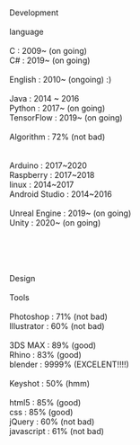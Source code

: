 <br>Development
<br>
<br>language
<br>
<br>C : 2009~ (on going)
<br>C# : 2019~ (on going)
<br>
<br>English : 2010~ (ongoing) :)
<br>
<br>Java : 2014 ~ 2016
<br>Python : 2017~ (on going)
<br>TensorFlow : 2019~ (on going)
<br>
<br>Algorithm : 72% (not bad)
<br>
<br>
<br>Arduino : 2017~2020
<br>Raspberry : 2017~2018
<br>linux : 2014~2017
<br>Android Studio : 2014~2016
<br>
<br>Unreal Engine : 2019~ (on going)
<br>Unity : 2020~ (on going)
<br>
<br>
<!--------------------------------->
<br>
<br>
<br>Design
<br>
<br>Tools
<br>
<br>Photoshop : 71% (not bad)
<br>Illustrator : 60% (not bad)
<br>
<br>3DS MAX : 89% (good)
<br>Rhino : 83% (good)
<br>blender : 9999% (EXCELENT!!!!)
<br>
<br>Keyshot : 50% (hmm)
<br>
<br>html5 : 85% (good)
<br>css : 85% (good)
<br>jQuery : 60% (not bad)
<br>javascript : 61% (not bad)
<br>
